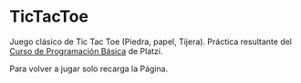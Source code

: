# TicTacToe

Juego clásico de Tic Tac Toe (Piedra, papel, Tijera).
Práctica resultante del [Curso de Programación Básica](https://platzi.com/programacion) de Platzi. 

Para volver a jugar solo recarga la Página.